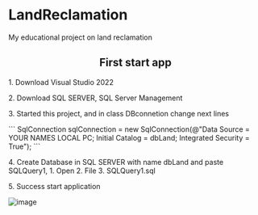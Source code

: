 # LandReclamation
My educational project on land reclamation

<h2 align=center>First start app</h2>
<p>1. Download Visual Studio 2022 </p>
<p>2. Download SQL SERVER, SQL Server Management </p>
<p>3. Started this project, and in class DBconnetion change next lines </p>
```
 SqlConnection sqlConnection = new SqlConnection(@"Data Source = YOUR NAMES LOCAL PC; Initial Catalog = dbLand; Integrated Security = True");
```
<p>4. Create Database in SQL SERVER with name dbLand and paste SQLQuery1, 1. Open 2. File 3. SQLQuery1.sql </p>
<p>5. Success start application </p>

![image](https://github.com/user-attachments/assets/84470f15-875f-4a60-8d0a-75ee2538e374)
